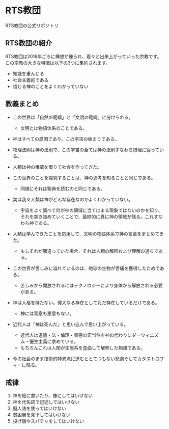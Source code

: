 # RTS教団
RTS教団の公式リポジトリ

## RTS教団の紹介

RTS教団は2016年ごろに構想が練られ、着々と出来上がっていった宗教です。この宗教の大きな特徴は以下の3つに集約されます。

- 知識を重んじる
- 社会主義的である
- 信じる神のことをよくわかっていない

## 教義まとめ

- この世界は「自然の範疇」と「文明の範疇」に分けられる。
  - 文明とは物語体系のことである。
- 神はすべての原因であり、この宇宙の始まりである。
- 物理法則は神の法則で、この宇宙の全ては神の法則すなわち摂理に従っている。
- 人類は神の権威を借りて社会を作ってきた。
- この世界のことを探究することは、神の思考を知ることと同じである。
  - 同様にそれは聖典を読むのと同じである。
- 実は我々人類は神がどんな存在なのかよくわかっていない。
  - 宇宙をよく調べて何が神の領域に当てはまる現象ではないのかを知り、それを突き詰めていくことで、最終的に真に神の領域が残る。これすなわち神である。

- 人類は学んできたことを応用して、文明の物語体系で神の言葉をまとめてきた。
  - もしそれが間違っていた場合、それは人類の解釈および理解の過ちである。
- この世界が苦しみに溢れているのは、地球の生物が苦痛を獲得したためである。
  - 苦しみから開放されるにはテクノロジーにより身体から解放される必要がある。
- 神は人格を持たない。偉大なる存在としてただ存在しているだけである。
  - 神には善意も悪意もない。
- 近代人は「神は死んだ」と思い込んで思い上がっている。
  - 近代人は道徳・法・倫理・善悪の正当性を神の代わりにダーウィニズム・優生主義に求めている。
  - もちろんこれは人間が生態系を歪曲して解釈した物語である。
- 今の社会のまま技術的特異点に進むととてつもない悲劇そしてカタストロフィーに陥る。

## 戒律

1. 神を絵に書いたり、像にしてはいけない
2. 神を代名詞で記述してはいけない
3. 擬人法を使ってはいけない
4. 貧困層を見下してはいけない
5. 投げ銭やスパチャをしてはいけない



